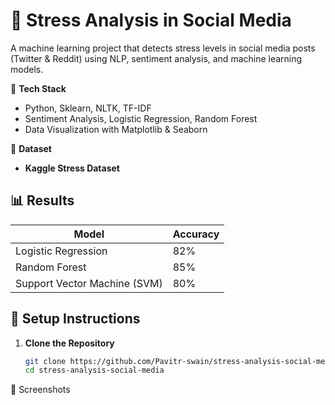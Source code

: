 # 🚀 Stress Analysis in Social Media

 A machine learning project that detects stress levels in social media posts (Twitter &amp; Reddit) using NLP, sentiment analysis, and machine learning models.  

📌 **Tech Stack**  
- Python, Sklearn, NLTK, TF-IDF  
- Sentiment Analysis, Logistic Regression, Random Forest  
- Data Visualization with Matplotlib & Seaborn  

📌 **Dataset**  
- **Kaggle Stress Dataset**  

## 📊 Results  
| Model | Accuracy |
|-------|---------|
| Logistic Regression | 82% |
| Random Forest | 85% |
| Support Vector Machine (SVM) | 80% |

## 🚀 Setup Instructions  
1. **Clone the Repository**
   ```bash
   git clone https://github.com/Pavitr-swain/stress-analysis-social-media.git
   cd stress-analysis-social-media
📸 Screenshots
